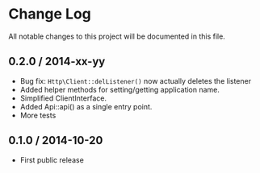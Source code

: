 # Change Log
All notable changes to this project will be documented in this file.

## 0.2.0 / 2014-xx-yy

  - Bug fix: `Http\Client::delListener()` now actually deletes the listener
  - Added helper methods for setting/getting application name.
  - Simplified ClientInterface.
  - Added Api::api() as a single entry point.
  - More tests

## 0.1.0 / 2014-10-20

  - First public release
